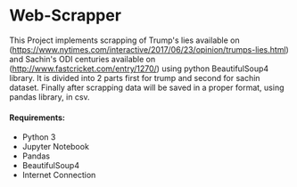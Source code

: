 # Web-Scrapper

This Project implements scrapping of Trump's lies available on (https://www.nytimes.com/interactive/2017/06/23/opinion/trumps-lies.html) and Sachin's ODI centuries available on (http://www.fastcricket.com/entry/1270/) using python BeautifulSoup4 library. It is divided into 2 parts first for trump and second for sachin dataset. Finally after scrapping data will be saved in a proper format, using pandas library, in csv.

#### Requirements:
- Python 3
- Jupyter Notebook
- Pandas
- BeautifulSoup4
- Internet Connection
